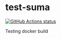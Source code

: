 # test-suma

<a href="https://github.com/jcayouette/test-suma"><img alt="GitHub Actions status" src="https://github.com/jcayouette/test-suma/workflows/suma%20status/badge.svg"></a>



Testing docker build


